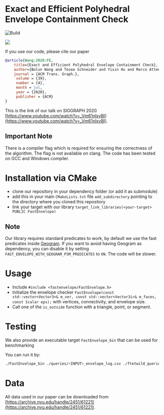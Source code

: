 # Exact and Efficient Polyhedral Envelope Containment Check

![Build](https://github.com/wangbolun300/fast-envelope/workflows/Build/badge.svg)

![](bunny.jpg)

If you use our code, please cite our paper
```bibtex
@article{Wang:2020:FE,
    title={Exact and Efficient Polyhedral Envelope Containment Check},
    author={Bolun Wang and Teseo Schneider and Yixin Hu and Marco Attene and Daniele Panozzo},
    journal = {ACM Trans. Graph.},
     volume = {39},
     number = {4},
     month = jul,
     year = {2020},
     publisher = {ACM}
}
```
This is the link of our talk on SIGGRAPH 2020 [https://www.youtube.com/watch?v=_Vm61nlxyBI](https://www.youtube.com/watch?v=_Vm61nlxyBI).

## Important Note
There is a compiler flag which is required for ensuring the correctness of the algorithm.
The flag is not available on clang. The code has been tested on GCC and Windows compiler.


# Installation via CMake
 - clone our repository in your dependency folder (or add it as submodule)
 - add this in your main `CMakeLists.txt` file `add_subdirectory` pointing to the directory where you cloned this repository
 - link your target with our library `target_link_libraries(<your-target> PUBLIC FastEnvelope)`

 ## Note
 Our library requires standard predicates to work, by default we use the fast predicates inside [Geogram](http://alice.loria.fr/software/geogram/doc/html/index.html). If you want to avoid having Geogram as dependency, you can disable it by setting `FAST_ENVELOPE_WITH_GEOGRAM_PSM_PREDICATES` to `ON`. The code will be slower.

 # Usage
  - Include `#include <fastenvelope/FastEnvelope.h>`
  - Initialize the envelope checker `FastEnvelope(const std::vector<Vector3>& m_ver, const std::vector<Vector3i>& m_faces, const Scalar eps);` with vertices, connectivity, and envelope size.
  - Call one of the `is_outside` function with a triangle, point, or segment.


 # Testing
 We also provide an executable target `FastEnvelope_bin` that can be used for benchmarking

 You can run it by:
```bash
./FastEnvelope_bin ./queries/<INPUT>_envelope_log.csv ./ftetwild_queries/<INPUT> <OUTPUT> 1e-3 1 ours
```

# Data
All data used in our paper can be downloaded from [https://archive.nyu.edu/handle/2451/61221](https://archive.nyu.edu/handle/2451/61221).
